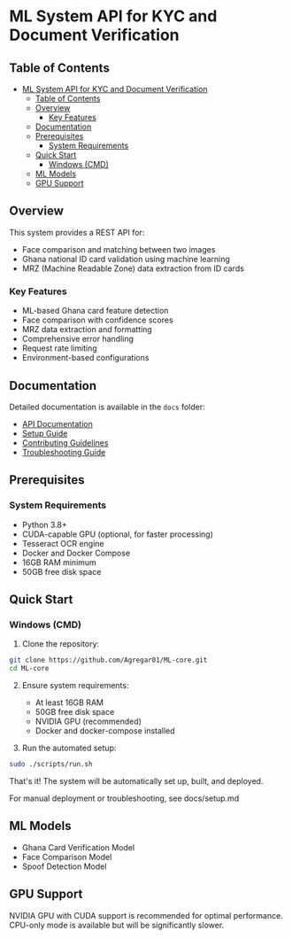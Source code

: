 # ML System API for KYC and Document Verification


## Table of Contents
- [ML System API for KYC and Document Verification](#ml-system-api-for-kyc-and-document-verification)
  - [Table of Contents](#table-of-contents)
  - [Overview](#overview)
    - [Key Features](#key-features)
  - [Documentation](#documentation)
  - [Prerequisites](#prerequisites)
    - [System Requirements](#system-requirements)
  - [Quick Start](#quick-start)
    - [Windows (CMD)](#windows-cmd)
  - [ML Models](#ml-models)
  - [GPU Support](#gpu-support)

## Overview

This system provides a REST API for:
- Face comparison and matching between two images
- Ghana national ID card validation using machine learning
- MRZ (Machine Readable Zone) data extraction from ID cards

### Key Features
- ML-based Ghana card feature detection
- Face comparison with confidence scores
- MRZ data extraction and formatting
- Comprehensive error handling
- Request rate limiting
- Environment-based configurations

## Documentation

Detailed documentation is available in the `docs` folder:
- [API Documentation](docs/api.md)
- [Setup Guide](docs/setup.md)
- [Contributing Guidelines](docs/contributing.md)
- [Troubleshooting Guide](docs/troubleshooting.md)

## Prerequisites

### System Requirements
- Python 3.8+
- CUDA-capable GPU (optional, for faster processing)
- Tesseract OCR engine
- Docker and Docker Compose
- 16GB RAM minimum
- 50GB free disk space

## Quick Start

### Windows (CMD)
1. Clone the repository:

```bash
git clone https://github.com/Agregar01/ML-core.git
cd ML-core
```

2. Ensure system requirements:
   - At least 16GB RAM
   - 50GB free disk space
   - NVIDIA GPU (recommended)
   - Docker and docker-compose installed

3. Run the automated setup:
```bash
sudo ./scripts/run.sh
```

That's it! The system will be automatically set up, built, and deployed.

For manual deployment or troubleshooting, see docs/setup.md

## ML Models
- Ghana Card Verification Model
- Face Comparison Model
- Spoof Detection Model

## GPU Support
NVIDIA GPU with CUDA support is recommended for optimal performance.
CPU-only mode is available but will be significantly slower.

